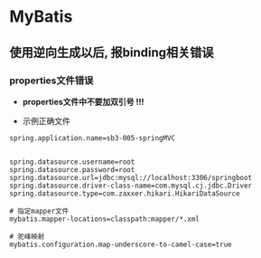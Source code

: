 # MyBatis

## 使用逆向生成以后, 报binding相关错误

### properties文件错误

- **properties文件中不要加双引号 !!!**

- 示例正确文件
```properties
spring.application.name=sb3-005-springMVC


spring.datasource.username=root
spring.datasource.password=root
spring.datasource.url=jdbc:mysql://localhost:3306/springboot
spring.datasource.driver-class-name=com.mysql.cj.jdbc.Driver
spring.datasource.type=com.zaxxer.hikari.HikariDataSource

# 指定mapper文件
mybatis.mapper-locations=classpath:mapper/*.xml

# 驼峰映射
mybatis.configuration.map-underscore-to-camel-case=true
```


